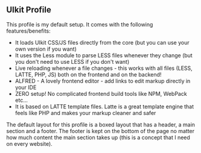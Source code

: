 ## UIkit Profile

This profile is my default setup. It comes with the following features/benefits:

* It loads UIkit CSS/JS files directly from the core (but you can use your own version if you want)
* It uses the Less module to parse LESS files whenever they change (but you don't need to use LESS if you don't want)
* Live reloading whenever a file changes - this works with all files (LESS, LATTE, PHP, JS) both on the frontend and on the backend!
* ALFRED - A lovely frontend editor - add links to edit markup directly in your IDE
* ZERO setup! No complicated frontend build tools like NPM, WebPack etc...
* It is based on LATTE template files. Latte is a great template engine that feels like PHP and makes your markup cleaner and safer

The default layout for this profile is a boxed layout that has a header, a main section and a footer. The footer is kept on the bottom of the page no matter how much content the main section takes up (this is a concept that I need on every website).
